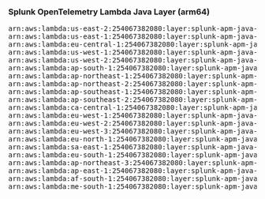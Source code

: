 <h3>Splunk OpenTelemetry Lambda Java Layer (arm64)</h3>

<pre>
arn:aws:lambda:us-east-2:254067382080:layer:splunk-apm-java-arm:11
arn:aws:lambda:us-east-1:254067382080:layer:splunk-apm-java-arm:11
arn:aws:lambda:eu-central-1:254067382080:layer:splunk-apm-java-arm:11
arn:aws:lambda:us-west-1:254067382080:layer:splunk-apm-java-arm:11
arn:aws:lambda:us-west-2:254067382080:layer:splunk-apm-java-arm:11
arn:aws:lambda:ap-south-1:254067382080:layer:splunk-apm-java-arm:11
arn:aws:lambda:ap-northeast-1:254067382080:layer:splunk-apm-java-arm:11
arn:aws:lambda:ap-northeast-2:254067382080:layer:splunk-apm-java-arm:11
arn:aws:lambda:ap-southeast-1:254067382080:layer:splunk-apm-java-arm:11
arn:aws:lambda:ap-southeast-2:254067382080:layer:splunk-apm-java-arm:11
arn:aws:lambda:ca-central-1:254067382080:layer:splunk-apm-java-arm:11
arn:aws:lambda:eu-west-1:254067382080:layer:splunk-apm-java-arm:11
arn:aws:lambda:eu-west-2:254067382080:layer:splunk-apm-java-arm:11
arn:aws:lambda:eu-west-3:254067382080:layer:splunk-apm-java-arm:11
arn:aws:lambda:eu-north-1:254067382080:layer:splunk-apm-java-arm:11
arn:aws:lambda:sa-east-1:254067382080:layer:splunk-apm-java-arm:11
arn:aws:lambda:eu-south-1:254067382080:layer:splunk-apm-java-arm:11
arn:aws:lambda:ap-northeast-3:254067382080:layer:splunk-apm-java-arm:11
arn:aws:lambda:ap-east-1:254067382080:layer:splunk-apm-java-arm:11
arn:aws:lambda:af-south-1:254067382080:layer:splunk-apm-java-arm:11
arn:aws:lambda:me-south-1:254067382080:layer:splunk-apm-java-arm:11
</pre>
